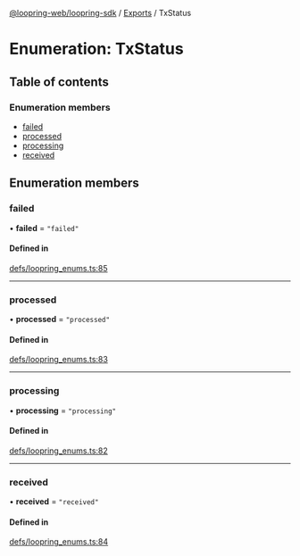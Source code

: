 [@loopring-web/loopring-sdk](../README.md) / [Exports](../modules.md) / TxStatus

# Enumeration: TxStatus

## Table of contents

### Enumeration members

- [failed](TxStatus.md#failed)
- [processed](TxStatus.md#processed)
- [processing](TxStatus.md#processing)
- [received](TxStatus.md#received)

## Enumeration members

### failed

• **failed** = `"failed"`

#### Defined in

[defs/loopring_enums.ts:85](https://github.com/Loopring/loopring_sdk/blob/538bd47/src/defs/loopring_enums.ts#L85)

___

### processed

• **processed** = `"processed"`

#### Defined in

[defs/loopring_enums.ts:83](https://github.com/Loopring/loopring_sdk/blob/538bd47/src/defs/loopring_enums.ts#L83)

___

### processing

• **processing** = `"processing"`

#### Defined in

[defs/loopring_enums.ts:82](https://github.com/Loopring/loopring_sdk/blob/538bd47/src/defs/loopring_enums.ts#L82)

___

### received

• **received** = `"received"`

#### Defined in

[defs/loopring_enums.ts:84](https://github.com/Loopring/loopring_sdk/blob/538bd47/src/defs/loopring_enums.ts#L84)
